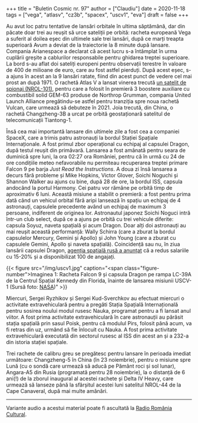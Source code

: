 +++
title = "Buletin Cosmic nr. 97"
author = ["Claudiu"]
date = 2020-11-18
tags = ["vega", "atlasv", "cz3b", "spacex", "uscv1", "eva"]
draft = false
+++

Au avut loc patru tentative de lansări orbitale în ultima săptămână, dar din păcate doar trei au reușit să urce sateliții pe orbită: racheta europeană Vega a suferit al doilea eșec din ultimele sale trei lansări, după ce marți treapta superioară Avum a deviat de la traiectorie la 8 minute după lansare. Compania Arianespace a declarat că acest lucru s-a întâmplat în urma cuplării greșite a cablurilor responsabile pentru ghidarea treptei superioare. La bord s-au aflat doi sateliți europeni pentru observații terestre în valoare de 400 de milioane de euro, care au fost astfel pierduți. După acest eșec, s-a ajuns în acest an la 9 lansări ratate, fiind din acest punct de vedere cel mai prost an după 1971. O rachetă Atlas V a lansat vinerea trecută [un satelit de spionaj (NROL-101)](https://www.ulalaunch.com/about/news-detail/2020/11/14/united-launch-alliance-successfully-launches-nrol-101-mission-in-support-of-national-security), pentru care a folosit în premieră 3 boostere auxiliare cu combustibil solid GEM-63 produse de Northrop Grumman, compania United Launch Alliance pregătindu-se astfel pentru tranziția spre noua rachetă Vulcan, care urmează să debuteze în 2021. Joia trecută, din China, o rachetă Changzheng-3B a urcat pe orbită geostaționară satelitul de telecomunicații Tiantong-1.

Însă cea mai importantă lansare din ultimele zile a fost cea a companiei SpaceX, care a trimis patru astronauți la bordul Stației Spațiale Internaționale. A fost primul zbor operațional cu echipaj al capsulei Dragon, după testul reușit din primăvară. Lansarea a fost amânată pentru seara de duminică spre luni, la ora 02:27 ora României, pentru că în urmă cu 24 de ore condițiile meteo nefavorabile nu permiteau recuperarea treptei primare Falcon 9 pe barja _Just Read the Instructions_. A doua zi însă lansarea a decurs fără probleme și Mike Hopkins, Victor Glover, Soichi Noguchi și Shannon Walker au ajuns cu bine, după 28 de ore, la bordul ISS, capsula andocând la portul Harmony. Cei patru vor rămâne pe orbită timp de aproximativ 6 luni. Această misiune a stabilit o premieră: a fost pentru prima dată când un vehicul orbital fără aripi lansează în spațiu un echipaj de 4 astronauți, capsulele precedente având un echipaj de maximum 3 persoane, indiferent de originea lor. Astronautul japonez Soichi Noguci intră într-un club select, după ce a ajuns pe orbită cu trei vehicule diferite: capsula Soyuz, naveta spațială și acum Dragon. Doar alți doi astronauți au mai reușit această performanță: Wally Schirra (care a zburat la bordul capsulelor Mercury, Gemini și Apollo) și John Young (care a zburat cu capsulele Gemini, Apollo și naveta spațială). Coincidență sau nu, în ziua lansării capsulei Dragon, [agenția spațială rusă a anunțat](https://tass.ru/kosmos/10007799) că a redus salariile cu 15-20% și a disponibilizat 100 de angajați.

{{< figure src="/img/uscv1.jpg" caption="<span class=\"figure-number\">Imaginea 1: </span>Racheta Falcon 9 și capsula Dragon pe rampa LC-39A de la Centrul Spațial Kennedy din Florida, înainte de lansarea misiunii USCV-1 (Sursă foto: [NASA](https://www.flickr.com/photos/nasahqphoto/50610026763/))" >}}

Miercuri, Sergei Ryzhikov și Sergei Kud-Sverchkov au efectuat miercuri o activitate extravehiculară pentru a pregăti Stația Spațială Internațională pentru sosirea noului modul rusesc Nauka, programat pentru a fi lansat anul viitor. A fost prima activitate extravehiculară în care astronauții au părăsit stația spațială prin sasul Poisk, pentru că modulul Pirs, folosit până acum, va fi retras din uz, urmând să fie înlocuit cu Nauka. A fost prima activitate extravehiculară executată din sectorul rusesc al ISS din acest an și a 232-a din istoria stației spațiale.

Trei rachete de calibru greu se pregătesc pentru lansare în perioada imediat următoare: Changzheng-5 în China (în 23 noiembrie), pentru o misiune spre Lună (cu o sondă care urmează să aducă pe Pământ roci și sol lunar), Angara-A5 din Rusia (programată pentru 28 noiembrie), la o distanță de 6 ani(!) de la zborul inaugural al acestei rachete și Delta IV Heavy, care urmează să lanseze până la sfârșitul acestei luni satelitul NROL-44 de la Cape Canaveral, după mai multe amânări.

---

Variante audio a acestui material poate fi ascultată la [Radio România Cultural](https://radioromaniacultural.ro/cucerirea-spatiului-misiune-posibila-pentru-spacex-si-nasa/).
